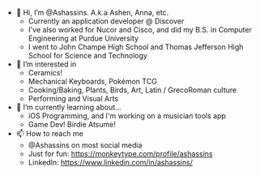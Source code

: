 - 👋 Hi, I’m @Ashassins. A.k.a Ashen, Anna, etc.
    - Currently an application developer @ Discover    
    - I've also worked for Nucor and Cisco, and did my B.S. in Computer Engineering at Purdue University
    - I went to John Champe High School and Thomas Jefferson High School for Science and Technology
- 👀 I’m interested in
    - Ceramics!  
    - Mechanical Keyboards, Pokémon TCG 
    - Cooking/Baking, Plants, Birds, Art, Latin / GrecoRoman culture
    - Performing and Visual Arts
- 🌱 I’m currently learning about...
    - iOS Programming, and I'm working on a musician tools app
    - Game Dev! Birdie Atsume!
- 📫 How to reach me 
    - @Ashassins on most social media
    - Just for fun: https://monkeytype.com/profile/ashassins
    - LinkedIn: https://www.linkedin.com/in/ashassins/
<!---
Ashassins/Ashassins is a ✨ special ✨ repository because its `README.md` (this file) appears on your GitHub profile.
You can click the Preview link to take a look at your changes.
--->
